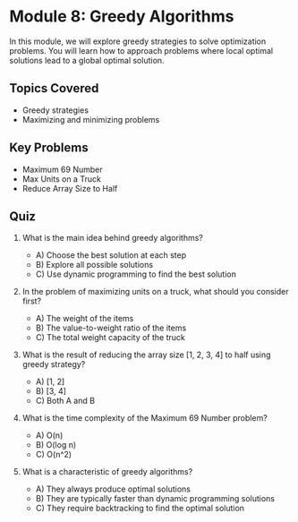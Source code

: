# Module 8: Greedy Algorithms

In this module, we will explore greedy strategies to solve optimization problems. You will learn how to approach problems where local optimal solutions lead to a global optimal solution.

## Topics Covered
- Greedy strategies
- Maximizing and minimizing problems

## Key Problems
- Maximum 69 Number
- Max Units on a Truck
- Reduce Array Size to Half

## Quiz

1. What is the main idea behind greedy algorithms?
   - A) Choose the best solution at each step
   - B) Explore all possible solutions
   - C) Use dynamic programming to find the best solution

2. In the problem of maximizing units on a truck, what should you consider first?
   - A) The weight of the items
   - B) The value-to-weight ratio of the items
   - C) The total weight capacity of the truck

3. What is the result of reducing the array size [1, 2, 3, 4] to half using greedy strategy?
   - A) [1, 2]
   - B) [3, 4]
   - C) Both A and B

4. What is the time complexity of the Maximum 69 Number problem?
   - A) O(n)
   - B) O(log n)
   - C) O(n^2)

5. What is a characteristic of greedy algorithms?
   - A) They always produce optimal solutions
   - B) They are typically faster than dynamic programming solutions
   - C) They require backtracking to find the optimal solution
